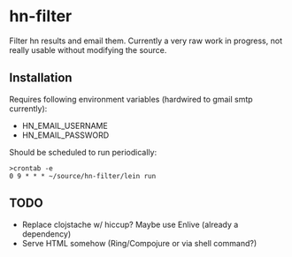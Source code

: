 # hn-filter

Filter hn results and email them. Currently a very raw work in progress, not
really usable without modifying the source.

## Installation

Requires following environment variables (hardwired to gmail smtp currently):

* HN_EMAIL_USERNAME
* HN_EMAIL_PASSWORD

Should be scheduled to run periodically:

    >crontab -e
    0 9 * * * ~/source/hn-filter/lein run

## TODO

* Replace clojstache w/ hiccup? Maybe use Enlive (already a dependency)
* Serve HTML somehow (Ring/Compojure or via shell command?)

